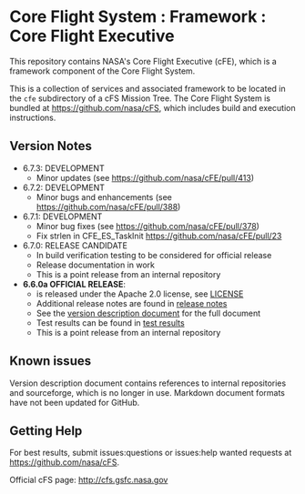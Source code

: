 # Core Flight System : Framework : Core Flight Executive

This repository contains NASA's Core Flight Executive (cFE), which is a framework component of the Core Flight System.

This is a collection of services and associated framework to be located in the `cfe` subdirectory of a cFS Mission Tree.  The Core Flight System is bundled at https://github.com/nasa/cFS, which includes build and execution instructions.

## Version Notes

- 6.7.3: DEVELOPMENT
  - Minor updates (see https://github.com/nasa/cFE/pull/413)
- 6.7.2: DEVELOPMENT
  - Minor bugs and enhancements  (see https://github.com/nasa/cFE/pull/388)
- 6.7.1: DEVELOPMENT
  - Minor bug fixes (see https://github.com/nasa/cFE/pull/378)
  - Fix strlen in CFE_ES_TaskInit https://github.com/nasa/cFE/pull/23
- 6.7.0: RELEASE CANDIDATE
  - In build verification testing to be considered for official release
  - Release documentation in work
  - This is a point release from an internal repository
- **6.6.0a OFFICIAL RELEASE**:
  - is released under the Apache 2.0 license, see [LICENSE](LICENSE-18128-Apache-2_0.pdf)
  - Additional release notes are found in [release notes](docs/cFE_release_notes.md)
  - See the [version description document](docs/cFE_6_6_0_version_description.md) for the full document
  - Test results can be found in [test results](test-and-ground/test-review-packages/Results)
  - This is a point release from an internal repository

## Known issues

Version description document contains references to internal repositories and sourceforge, which is no longer in use.  Markdown document formats have not been updated for GitHub.

## Getting Help

For best results, submit issues:questions or issues:help wanted requests at https://github.com/nasa/cFS.

Official cFS page: http://cfs.gsfc.nasa.gov
